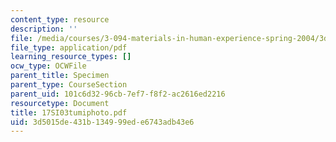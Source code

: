 ```yaml
---
content_type: resource
description: ''
file: /media/courses/3-094-materials-in-human-experience-spring-2004/3d5015de431b134999ede6743adb43e6_17SI03tumiphoto.pdf
file_type: application/pdf
learning_resource_types: []
ocw_type: OCWFile
parent_title: Specimen
parent_type: CourseSection
parent_uid: 101c6d32-96cb-7ef7-f8f2-ac2616ed2216
resourcetype: Document
title: 17SI03tumiphoto.pdf
uid: 3d5015de-431b-1349-99ed-e6743adb43e6
---
```

